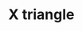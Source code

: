 ---
title: X triangle
tags: ["x", "triangle", "close", "cancel", "remove", "delete", "terminate"]
icon: x-triangle
svg: '<svg xmlns="http://www.w3.org/2000/svg" width="24" height="24" fill="none" viewBox="0 0 24 24" stroke-width="1.5" stroke-linecap="round" stroke-linejoin="round" stroke="currentColor"><path d="M5.98 10.762C8.608 5.587 9.92 3 12 3s3.393 2.587 6.02 7.762l.327.644c2.182 4.3 3.274 6.45 2.287 8.022C19.648 21 17.208 21 12.327 21h-.654c-4.88 0-7.321 0-8.307-1.572s.105-3.722 2.287-8.022zM14 11.5l-4 4m0-4 4 4"/></svg>'
---